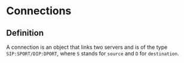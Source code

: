 # Connections

## Definition

A connection is an object that links two servers and is of the type `SIP:SPORT/DIP:DPORT`, where `S` stands for `source` and `D` for `destination`.

